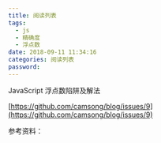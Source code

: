 ```yaml
---
title: 阅读列表
tags:
  - js
  - 精确度
  - 浮点数
date: 2018-09-11 11:34:16
categories: 阅读列表
password:
---
```



JavaScript 浮点数陷阱及解法

[https://github.com/camsong/blog/issues/9](https://github.com/camsong/blog/issues/9)

<!-- more -->



参考资料：